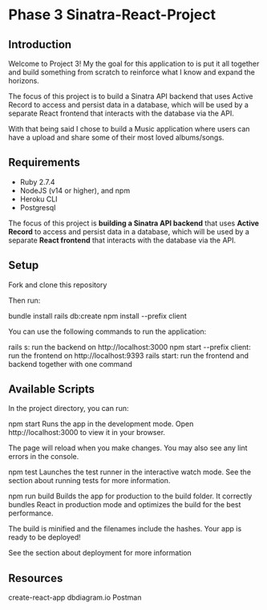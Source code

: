 # Phase 3 Sinatra-React-Project

## Introduction

Welcome to Project 3! My the goal for this application to is put it all together and build something from scratch to reinforce what I know and expand the horizons.

The focus of this project is to build a Sinatra API backend that uses Active Record to access and persist data in a database, which will be used by a separate React frontend that interacts with the database via the API.

 With that being said I chose to build a Music application where users can have a upload and share some of their most loved albums/songs. 

## Requirements

- Ruby 2.7.4
- NodeJS (v14 or higher), and npm
- Heroku CLI
- Postgresql

The focus of this project is **building a Sinatra API backend** that uses
**Active Record** to access and persist data in a database, which will be used
by a separate **React frontend** that interacts with the database via the API.

## Setup

Fork and clone this repository 

Then run:

bundle install
rails db:create
npm install --prefix client

You can use the following commands to run the application:

rails s: run the backend on http://localhost:3000
npm start --prefix client: run the frontend on http://localhost:9393
rails start: run the frontend and backend together with one command

## Available Scripts

In the project directory, you can run:

npm start
Runs the app in the development mode.
Open http://localhost:3000 to view it in your browser.

The page will reload when you make changes.
You may also see any lint errors in the console.

npm test
Launches the test runner in the interactive watch mode.
See the section about running tests for more information.

npm run build
Builds the app for production to the build folder.
It correctly bundles React in production mode and optimizes the build for the best performance.

The build is minified and the filenames include the hashes.
Your app is ready to be deployed!

See the section about deployment for more information

## Resources
create-react-app
dbdiagram.io
Postman
